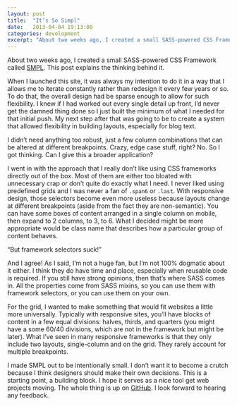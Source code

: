 ```yaml
---
layout: post
title:  "It’s So Simpl"
date:   2013-04-04 19:13:00
categories: development
excerpt: "About two weeks ago, I created a small SASS-powered CSS Framework called SMPL. This post explains the thinking behind it"
---
```


<div class="body-copy wrap">
<p class="intro">About two weeks ago, I created a small SASS-powered CSS Framework called <a href="http://smpl.jaredcunha.com/">SMPL</a>. This post explains the thinking behind it.</p>

<p>When I launched this site, it was always my intention to do it in a way that I allows me to iterate constantly rather than redesign it every few years or so. To do that, the overall design had be sparse enough to allow for such flexibility. I knew if I had worked out every single detail up front, I’d never get the damned thing done so I just built the minimum of what I needed for that initial push. My next step after that was going to be to create a system that allowed flexibility in building layouts, especially for blog text.</p>

<p>I didn’t need anything too robust, just a few column combinations that can be altered at different breakpoints. Crazy, edge case stuff, right? No. So I got thinking. Can I give this a broader application? </p>

<p>I went in with the approach that I really don’t like using CSS frameworks directly out of the box. Most of them are either too bloated with unnecessary crap or don’t quite do exactly what I need. I never liked using predefined grids and I was never a fan of <code>.span6</code> or <code>.last</code>. With responsive design, those selectors become even more useless because layouts change at different breakpoints (aside from the fact they are non-semantic). You can have some boxes of content arranged in a single column on mobile, then expand to 2 columns, to 3, to 6. What I decided might be more appropriate would be class name that describes how a particular group of content behaves. </p>

<p>“But framework selectors suck!”</p>

<p>And I agree! As I said, I’m not a huge fan, but I’m not 100% dogmatic about it either. I think they do have time and place, especially when reusable code is required. If you still have strong opinions, then that’s where SASS comes in. All the properties come from SASS mixins, so you can use them with framework selectors, or you can use them on your own. </p>

<p>For the grid, I wanted to make something that would fit websites a little more universally. Typically with responsive sites, you’ll have blocks of content in a few equal divisions: halves, thirds, and quarters (you might have a some 60/40 divisions, which are not in the framework but might be later). What I’ve seen in many responsive frameworks is that they only include two layouts, single-column and on the grid. They rarely account for multiple breakpoints. </p>

<p>I made SMPL out to be intentionally small. I don’t want it to become a crutch because I think designers should make their own decisions. This is a starting point, a building block. I hope it serves as a nice tool get web projects moving. The whole thing is up on <a href="https://github.com/jaredcunha/smpl">GitHub</a>. I look forward to hearing any feedback. </p>
</div>
